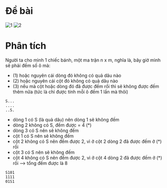 # Đề bài
![1](https://github.com/VanHoang110802/Competitive_Programming/assets/108053955/69e54588-37b3-4ab5-80a1-3a32bb2b7934)
![2](https://github.com/VanHoang110802/Competitive_Programming/assets/108053955/a5118ef5-95ae-4714-9ab8-89fea2a8ba53)

# Phân tích
Người ta cho mình 1 chiếc bánh, một ma trận n x m, nghĩa là, bây giờ mình sẽ phải đếm số ô mà:
- (1) hoặc nguyên cái dòng đó không có quả dâu nào
- (2) hoặc nguyên cái cột đó không có quả dâu nào
- (3) nếu mà cột hoặc dòng đó đã được đếm rồi thì sẽ không được đếm thêm nữa (tức là
chỉ được tính mỗi ô đếm 1 lần mà thôi)

```
S... 
.... 
..S.
```

- dòng 1 có S (là quả dâu) nên dòng 1 sẽ không đếm
- dòng 2 không có S, đếm được = 4 (*)
- dòng 3 có S nên sẽ không đếm
- cột 1 có S nên sẽ không đếm
- cột 2 không có S nên đếm được 2, vì ở cột 2 dòng 2 đã được đếm ở (*) rồi
- cột 3 có S nên sẽ không đếm
- cột 4 không có S nên đếm được 2, vì ở cột 4 dòng 2 đã được đếm ở (*) rồi 
--> tổng đếm được là 8

```
S101 
1111 
01S1
```
